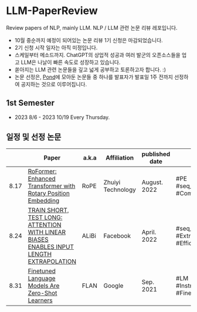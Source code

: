 # LLM-PaperReview
Review papers of NLP, mainly LLM.
NLP / LLM 관련 논문 리뷰 레포입니다.

- 10월 중순까지 예정이 되어있는 논문 리뷰 1기 신청은 마감되었습니다.
- 2기 신청 시작 일자는 아직 미정입니다.
- 스케일부터 메소드까지. ChatGPT의 상업적 성공과 여러 발군의 오픈소스들을 업고 LLM은 나날이 빠른 속도로 성장하고 있습니다.
- 쏟아지는 LLM 관련 논문들을 깊고 넓게 공부하고 토론하고자 합니다. :)
- 논문 선정은, [Pond](./Pond)에 모아둔 논문들 중 하나를 발표자가 발표일 1주 전까지 선정하여 공지하는 것으로 이루어집니다.

## 1st Semester
- 2023 8/6 - 2023 10/19 Every Thursday.

## 일정 및 선정 논문
  | Paper | a.k.a | Affiliation | published date | # | Speaker | Youtube
-- | -- | -- | -- | -- | -- | -- | --
8.17 | [RoFormer: Enhanced Transformer with Rotary Position Embedding](https://arxiv.org/abs/2104.09864) | RoPE | Zhuiyi Technology | August. 2022 | \#PE<br>\#seq_len<br>\#ComplexPlane | 천재원 | [LINK](https://youtu.be/GUo0CzILNis)
8.24 | [TRAIN SHORT, TEST LONG:<br>ATTENTION WITH LINEAR BIASES<br>ENABLES INPUT LENGTH EXTRAPOLATION](https://arxiv.org/abs/2108.12409)| ALiBi | Facebook | April. 2022 | \#seq_len<br>\#Extrapolation<br>\#Efficient | 이주형 | [LINK](https://youtu.be/ZFWZr_32Szg)
8.31 | [Finetuned Language Models Are Zero-Shot Learners](https://arxiv.org/abs/2109.01652) | FLAN | Google | Sep. 2021 | \#LM<br>\#Instruction<br>\#Finetuning | 천소영 | [LINK](https://youtu.be/Ed7VN8y1Qpw)

